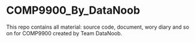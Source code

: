 # COMP9900_By_DataNoob
This repo contains all material: source code, document, wory diary and so on for COMP9900 created by Team DataNoob.
